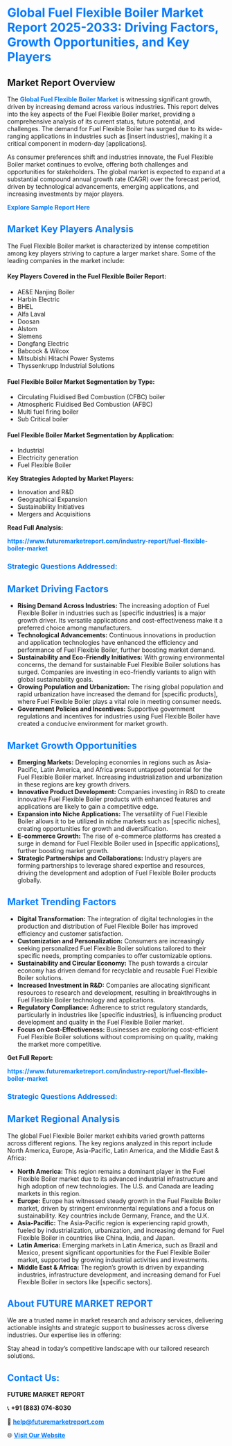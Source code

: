 <h1 style="color: #007BFF;">Global Fuel Flexible Boiler Market Report 2025-2033: Driving Factors, Growth Opportunities, and Key Players</h1>

<section id="overview">
<h2>Market Report Overview</h2>
<p>The <a href="https://www.futuremarketreport.com/industry-report/fuel-flexible-boiler-market" style="color: #007BFF; text-decoration: none;"><strong>Global Fuel Flexible Boiler Market</strong></a> is witnessing significant growth, driven by increasing demand across various industries. This report delves into the key aspects of the Fuel Flexible Boiler market, providing a comprehensive analysis of its current status, future potential, and challenges. The demand for Fuel Flexible Boiler has surged due to its wide-ranging applications in industries such as [insert industries], making it a critical component in modern-day [applications].</p>
<p>As consumer preferences shift and industries innovate, the Fuel Flexible Boiler market continues to evolve, offering both challenges and opportunities for stakeholders. The global market is expected to expand at a substantial compound annual growth rate (CAGR) over the forecast period, driven by technological advancements, emerging applications, and increasing investments by major players.</p>
</section>

<section id="overview">
<p><a href="https://www.futuremarketreport.com/request-sample/reportId=128729" style="color: #007BFF; text-decoration: none;"><strong>Explore Sample Report Here</strong></a></p>
</section>

<section id="key-players">
<h2 style="color: #007BFF;">Market Key Players Analysis</h2>
<p>The Fuel Flexible Boiler market is characterized by intense competition among key players striving to capture a larger market share. Some of the leading companies in the market include:</p>
<h4>Key Players Covered in the Fuel Flexible Boiler Report:</h4>
<ul><li>AE&amp;E Nanjing Boiler</li><li>Harbin Electric</li><li>BHEL</li><li>Alfa Laval</li><li>Doosan</li><li>Alstom</li><li>Siemens</li><li>Dongfang Electric</li><li>Babcock &amp; Wilcox</li><li>Mitsubishi Hitachi Power Systems</li><li>Thyssenkrupp Industrial Solutions</li></ul>
<h4>Fuel Flexible Boiler Market Segmentation by Type:</h4>
<ul><li>Circulating Fluidised Bed Combustion (CFBC) boiler</li><li>Atmospheric Fluidised Bed Combustion (AFBC)</li><li>Multi fuel firing boiler</li><li>Sub Critical boiler</li></ul>

<h4>Fuel Flexible Boiler Market Segmentation by Application:</h4>
<ul><li>Industrial</li><li>Electricity generation</li><li>Fuel Flexible Boiler</li></ul>
<p><strong>Key Strategies Adopted by Market Players:</strong></p>
<ul>
<li>Innovation and R&D</li>
<li>Geographical Expansion</li>
<li>Sustainability Initiatives</li>
<li>Mergers and Acquisitions</li>
</ul>
</section>

<section>
<p><strong>Read Full Analysis: </strong></p><a href="https://www.futuremarketreport.com/industry-report/fuel-flexible-boiler-market" style="color: #007BFF; text-decoration: none;"><strong>https://www.futuremarketreport.com/industry-report/fuel-flexible-boiler-market</strong></a>
<h3 style="color: #007BFF;">Strategic Questions Addressed:</h3>
</section>

<section id="driving-factors">
<h2 style="color: #007BFF;">Market Driving Factors</h2>
<ul>
<li><strong>Rising Demand Across Industries:</strong> The increasing adoption of Fuel Flexible Boiler in industries such as [specific industries] is a major growth driver. Its versatile applications and cost-effectiveness make it a preferred choice among manufacturers.</li>
<li><strong>Technological Advancements:</strong> Continuous innovations in production and application technologies have enhanced the efficiency and performance of Fuel Flexible Boiler, further boosting market demand.</li>
<li><strong>Sustainability and Eco-Friendly Initiatives:</strong> With growing environmental concerns, the demand for sustainable Fuel Flexible Boiler solutions has surged. Companies are investing in eco-friendly variants to align with global sustainability goals.</li>
<li><strong>Growing Population and Urbanization:</strong> The rising global population and rapid urbanization have increased the demand for [specific products], where Fuel Flexible Boiler plays a vital role in meeting consumer needs.</li>
<li><strong>Government Policies and Incentives:</strong> Supportive government regulations and incentives for industries using Fuel Flexible Boiler have created a conducive environment for market growth.</li>
</ul>
</section>

<section id="growth-opportunities">
<h2 style="color: #007BFF;">Market Growth Opportunities</h2>
<ul>
<li><strong>Emerging Markets:</strong> Developing economies in regions such as Asia-Pacific, Latin America, and Africa present untapped potential for the Fuel Flexible Boiler market. Increasing industrialization and urbanization in these regions are key growth drivers.</li>
<li><strong>Innovative Product Development:</strong> Companies investing in R&D to create innovative Fuel Flexible Boiler products with enhanced features and applications are likely to gain a competitive edge.</li>
<li><strong>Expansion into Niche Applications:</strong> The versatility of Fuel Flexible Boiler allows it to be utilized in niche markets such as [specific niches], creating opportunities for growth and diversification.</li>
<li><strong>E-commerce Growth:</strong> The rise of e-commerce platforms has created a surge in demand for Fuel Flexible Boiler used in [specific applications], further boosting market growth.</li>
<li><strong>Strategic Partnerships and Collaborations:</strong> Industry players are forming partnerships to leverage shared expertise and resources, driving the development and adoption of Fuel Flexible Boiler products globally.</li>
</ul>
</section>

<section id="trending-factors">
<h2 style="color: #007BFF;">Market Trending Factors</h2>
<ul>
<li><strong>Digital Transformation:</strong> The integration of digital technologies in the production and distribution of Fuel Flexible Boiler has improved efficiency and customer satisfaction.</li>
<li><strong>Customization and Personalization:</strong> Consumers are increasingly seeking personalized Fuel Flexible Boiler solutions tailored to their specific needs, prompting companies to offer customizable options.</li>
<li><strong>Sustainability and Circular Economy:</strong> The push towards a circular economy has driven demand for recyclable and reusable Fuel Flexible Boiler solutions.</li>
<li><strong>Increased Investment in R&D:</strong> Companies are allocating significant resources to research and development, resulting in breakthroughs in Fuel Flexible Boiler technology and applications.</li>
<li><strong>Regulatory Compliance:</strong> Adherence to strict regulatory standards, particularly in industries like [specific industries], is influencing product development and quality in the Fuel Flexible Boiler market.</li>
<li><strong>Focus on Cost-Effectiveness:</strong> Businesses are exploring cost-efficient Fuel Flexible Boiler solutions without compromising on quality, making the market more competitive.</li>
</ul>
</section>

<section>
<p><strong>Get Full Report: </strong></p><a href="https://www.futuremarketreport.com/industry-report/fuel-flexible-boiler-market" style="color: #007BFF; text-decoration: none;"><strong>https://www.futuremarketreport.com/industry-report/fuel-flexible-boiler-market</strong></a>
<h3 style="color: #007BFF;">Strategic Questions Addressed:</h3>
</section>


<section id="regional-analysis">
<h2 style="color: #007BFF;">Market Regional Analysis</h2>
<p>The global Fuel Flexible Boiler market exhibits varied growth patterns across different regions. The key regions analyzed in this report include North America, Europe, Asia-Pacific, Latin America, and the Middle East & Africa:</p>
<ul>
<li><strong>North America:</strong> This region remains a dominant player in the Fuel Flexible Boiler market due to its advanced industrial infrastructure and high adoption of new technologies. The U.S. and Canada are leading markets in this region.</li>
<li><strong>Europe:</strong> Europe has witnessed steady growth in the Fuel Flexible Boiler market, driven by stringent environmental regulations and a focus on sustainability. Key countries include Germany, France, and the U.K.</li>
<li><strong>Asia-Pacific:</strong> The Asia-Pacific region is experiencing rapid growth, fueled by industrialization, urbanization, and increasing demand for Fuel Flexible Boiler in countries like China, India, and Japan.</li>
<li><strong>Latin America:</strong> Emerging markets in Latin America, such as Brazil and Mexico, present significant opportunities for the Fuel Flexible Boiler market, supported by growing industrial activities and investments.</li>
<li><strong>Middle East & Africa:</strong> The region’s growth is driven by expanding industries, infrastructure development, and increasing demand for Fuel Flexible Boiler in sectors like [specific sectors].</li>
</ul>
</section>

<footer>
<h2 style="color: #007BFF;">About FUTURE MARKET REPORT</h2>
<p>We are a trusted name in market research and advisory services, delivering actionable insights and strategic support to businesses across diverse industries. Our expertise lies in offering:</p>

<p>Stay ahead in today’s competitive landscape with our tailored research solutions.</p>

<h2 style="color: #007BFF;">Contact Us:</h2>
<p><strong>FUTURE MARKET REPORT</strong></p>
<p>📞 <strong>+91 (883) 074-8030</strong></p>
<p>📧 <strong><a href="mailto:help@futuremarketreport.com" style="color: #007BFF;">help@futuremarketreport.com</a></strong></p>
<p>🌐 <strong><a href="https://www.futuremarketreport.com/" style="color: #007BFF;">Visit Our Website</a></strong></p>
</footer>